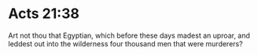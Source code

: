 # Acts 21:38

Art not thou that Egyptian, which before these days madest an uproar, and leddest out into the wilderness four thousand men that were murderers?
